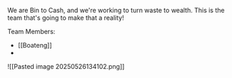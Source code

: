 We are Bin to Cash, and we're working to turn waste to wealth. This is the team that's going to make that a reality!

Team Members:
- [[Boateng]]
-
![[Pasted image 20250526134102.png]]

 